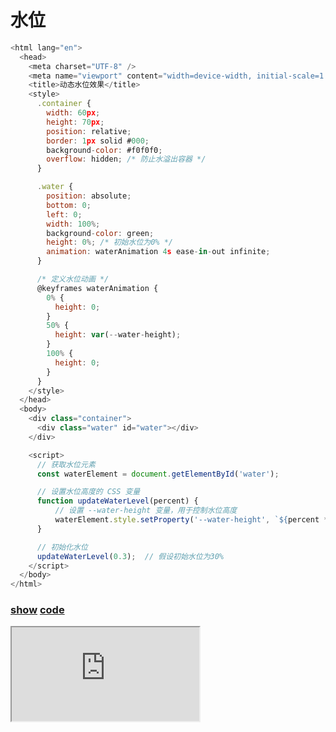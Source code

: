 # 水位

```js
<html lang="en">
  <head>
    <meta charset="UTF-8" />
    <meta name="viewport" content="width=device-width, initial-scale=1.0" />
    <title>动态水位效果</title>
    <style>
      .container {
        width: 60px;
        height: 70px;
        position: relative;
        border: 1px solid #000;
        background-color: #f0f0f0;
        overflow: hidden; /* 防止水溢出容器 */
      }

      .water {
        position: absolute;
        bottom: 0;
        left: 0;
        width: 100%;
        background-color: green;
        height: 0%; /* 初始水位为0% */
        animation: waterAnimation 4s ease-in-out infinite;
      }

      /* 定义水位动画 */
      @keyframes waterAnimation {
        0% {
          height: 0;
        }
        50% {
          height: var(--water-height);
        }
        100% {
          height: 0;
        }
      }
    </style>
  </head>
  <body>
    <div class="container">
      <div class="water" id="water"></div>
    </div>

    <script>
      // 获取水位元素
      const waterElement = document.getElementById('water');

      // 设置水位高度的 CSS 变量
      function updateWaterLevel(percent) {
          // 设置 --water-height 变量，用于控制水位高度
          waterElement.style.setProperty('--water-height', `${percent * 100}%`);
      }

      // 初始化水位
      updateWaterLevel(0.3);  // 假设初始水位为30%
    </script>
  </body>
</html>

```

### [**show**](https://zhuanwan.github.io/blogs/css-demo/water.html) [**code**](https://github.com/zhuanwan/blogs/tree/master/docs/.vuepress/public/css-demo/water.html)

<iframe class="custom-iframe" src="https://zhuanwan.github.io/blogs/css-demo/water.html"></iframe>

 <style scoped>
/* 局部样式 */
/* .custom-iframe {
  border: 2px solid #42b983;
} */
</style>
